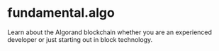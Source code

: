 # fundamental.algo
Learn about the Algorand blockchain whether you are an experienced developer or just starting out in block technology.
